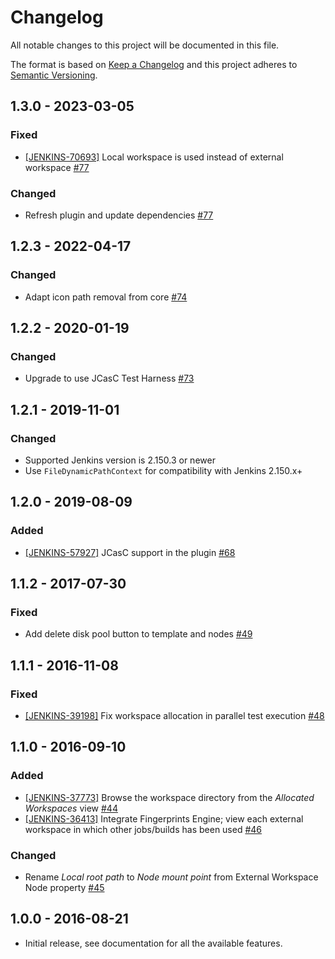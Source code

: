 # Changelog
All notable changes to this project will be documented in this file.

The format is based on [Keep a Changelog](http://keepachangelog.com/) 
and this project adheres to [Semantic Versioning](http://semver.org/).

## 1.3.0 - 2023-03-05
### Fixed
 - [[JENKINS-70693]](https://issues.jenkins.io/browse/JENKINS-70693) Local workspace is used instead of external workspace [#77](https://github.com/jenkinsci/external-workspace-manager-plugin/pull/77)
### Changed
 - Refresh plugin and update dependencies [#77](https://github.com/jenkinsci/external-workspace-manager-plugin/pull/77)

## 1.2.3 - 2022-04-17
### Changed
 - Adapt icon path removal from core [#74](https://github.com/jenkinsci/external-workspace-manager-plugin/pull/74)

## 1.2.2 - 2020-01-19
### Changed
 - Upgrade to use JCasC Test Harness [#73](https://github.com/jenkinsci/external-workspace-manager-plugin/pull/73)

## 1.2.1 - 2019-11-01
### Changed
 - Supported Jenkins version is 2.150.3 or newer
 - Use `FileDynamicPathContext` for compatibility with Jenkins 2.150.x+

## 1.2.0 - 2019-08-09
### Added
 - [[JENKINS-57927]](https://issues.jenkins-ci.org/browse/JENKINS-57927) JCasC support in the plugin [#68](https://github.com/jenkinsci/external-workspace-manager-plugin/pull/68)

## 1.1.2 - 2017-07-30
### Fixed
- Add delete disk pool button to template and nodes
[#49](https://github.com/jenkinsci/external-workspace-manager-plugin/pull/49)

## 1.1.1 - 2016-11-08
### Fixed
- [[JENKINS-39198]](https://issues.jenkins-ci.org/browse/JENKINS-39198) Fix workspace allocation in parallel test 
execution [#48](https://github.com/jenkinsci/external-workspace-manager-plugin/pull/48)

## 1.1.0 - 2016-09-10
### Added
- [[JENKINS-37773]](https://issues.jenkins-ci.org/browse/JENKINS-37773) Browse the workspace directory from the 
_Allocated Workspaces_ view [#44](https://github.com/jenkinsci/external-workspace-manager-plugin/pull/44)
- [[JENKINS-36413]](https://issues.jenkins-ci.org/browse/JENKINS-36413) Integrate Fingerprints Engine; view each 
external workspace in which other jobs/builds has been used 
[#46](https://github.com/jenkinsci/external-workspace-manager-plugin/pull/46)

### Changed
- Rename _Local root path_ to _Node mount point_ from External Workspace Node property
[#45](https://github.com/jenkinsci/external-workspace-manager-plugin/pull/45)

## 1.0.0 - 2016-08-21

- Initial release, see documentation for all the available features.
